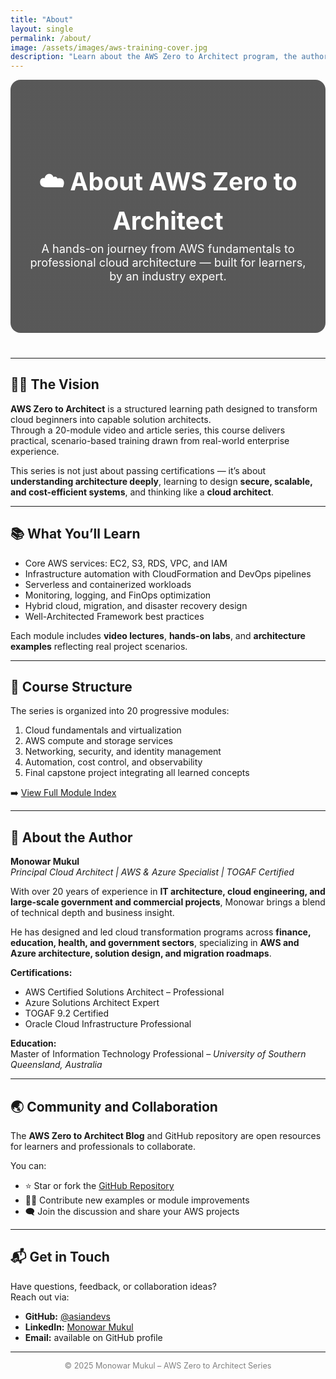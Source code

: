 ```yaml
---
title: "About"
layout: single
permalink: /about/
image: /assets/images/aws-training-cover.jpg
description: "Learn about the AWS Zero to Architect program, the author, and the vision behind this hands-on cloud training series."
---
```


<!-- 🎯 HERO BANNER -->
<div style="background: linear-gradient(rgba(0,0,0,0.65), rgba(0,0,0,0.65)), url('/assets/images/aws-training-cover.jpg') center/cover no-repeat; color:white; padding:80px 30px; text-align:center; border-radius:16px; margin-bottom:40px;">
  <h1 style="font-size:2.8em; margin-bottom:10px;">☁️ About AWS Zero to Architect</h1>
  <p style="font-size:1.3em; max-width:800px; margin:0 auto;">
    A hands-on journey from AWS fundamentals to professional cloud architecture — built for learners, by an industry expert.
  </p>
</div>

---

## 👨‍💻 The Vision
**AWS Zero to Architect** is a structured learning path designed to transform cloud beginners into capable solution architects.  
Through a 20-module video and article series, this course delivers practical, scenario-based training drawn from real-world enterprise experience.

This series is not just about passing certifications — it’s about **understanding architecture deeply**, learning to design **secure, scalable, and cost-efficient systems**, and thinking like a **cloud architect**.

---

## 📚 What You’ll Learn
- Core AWS services: EC2, S3, RDS, VPC, and IAM  
- Infrastructure automation with CloudFormation and DevOps pipelines  
- Serverless and containerized workloads  
- Monitoring, logging, and FinOps optimization  
- Hybrid cloud, migration, and disaster recovery design  
- Well-Architected Framework best practices  

Each module includes **video lectures**, **hands-on labs**, and **architecture examples** reflecting real project scenarios.

---

## 🧭 Course Structure
The series is organized into 20 progressive modules:

1. Cloud fundamentals and virtualization  
2. AWS compute and storage services  
3. Networking, security, and identity management  
4. Automation, cost control, and observability  
5. Final capstone project integrating all learned concepts  

➡️ [View Full Module Index](/assets/index.html)

---

## 👤 About the Author
**Monowar Mukul**  
*Principal Cloud Architect | AWS & Azure Specialist | TOGAF Certified*  

With over 20 years of experience in **IT architecture, cloud engineering, and large-scale government and commercial projects**, Monowar brings a blend of technical depth and business insight.  

He has designed and led cloud transformation programs across **finance, education, health, and government sectors**, specializing in **AWS and Azure architecture, solution design, and migration roadmaps**.  

**Certifications:**
- AWS Certified Solutions Architect – Professional  
- Azure Solutions Architect Expert  
- TOGAF 9.2 Certified  
- Oracle Cloud Infrastructure Professional  

**Education:**  
Master of Information Technology Professional – *University of Southern Queensland, Australia*  

---

## 🌏 Community and Collaboration
The **AWS Zero to Architect Blog** and GitHub repository are open resources for learners and professionals to collaborate.  

You can:
- ⭐ Star or fork the [GitHub Repository](https://github.com/asiandevs/aws-zero-to-architect-blog)  
- 🧑‍💻 Contribute new examples or module improvements  
- 🗨️ Join the discussion and share your AWS projects  

---

## 📬 Get in Touch
Have questions, feedback, or collaboration ideas?  
Reach out via:
- **GitHub:** [@asiandevs](https://github.com/asiandevs)  
- **LinkedIn:** [Monowar Mukul](https://www.linkedin.com/in/monowar-mukul)  
- **Email:** available on GitHub profile  

---

<p align="center" style="font-size:0.9em; color:gray;">
© 2025 Monowar Mukul – AWS Zero to Architect Series  
</p>
